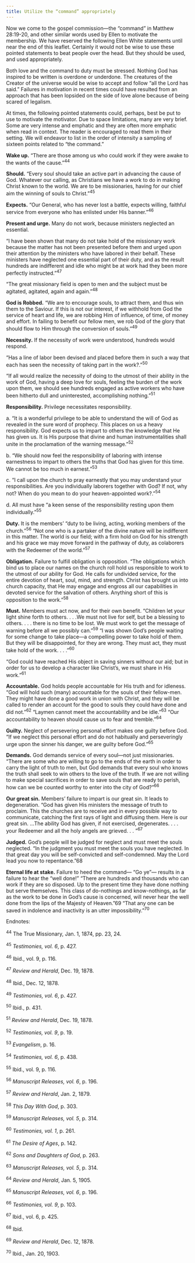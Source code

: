 ```yaml
---
title: Utilize the “command” appropriately
---
```


Now we come to the gospel commission—the “command” in Matthew 28:19-20, and other similar words used by Ellen to motivate the membership. We have reserved the following Ellen White statements until near the end of this leaflet. Certainly it would not be wise to use these pointed statements to beat people over the head. But they should be used, and used appropriately.

Both love and the command to duty must be stressed. Nothing God has inspired to be written is overdone or underdone. The creatures of the Creator of the universe would be wise to accept and follow “all the Lord has said.” Failures in motivation in recent times could have resulted from an approach that has been lopsided on the side of love alone because of being scared of legalism.

At times, the following pointed statements could, perhaps, best be put to use to motivate the motivator. Due to space limitations, many are very brief. Some are very intense and emphatic and they are often more emphatic when read in context. The reader is encouraged to read them in their setting. We will endeavor to list in the order of intensity a sampling of sixteen points related to “the command.”

**Wake up.** “There are those among us who could work if they were awake to the wants of the cause.”<sup>44</sup>

**Should.** “Every soul should take an active part in advancing the cause of God. Whatever our calling, as Christians we have a work to do in making Christ known to the world. We are to be missionaries, having for our chief aim the winning of souls to Christ.”<sup>45</sup>

**Expects.** “Our General, who has never lost a battle, expects willing, faithful service from everyone who has enlisted under His banner.”<sup>46</sup>

**Present and urge.** Many do not work, because ministers neglected an essential.

“I have been shown that many do not take hold of the missionary work because the matter has not been presented before them and urged upon their attention by the ministers who have labored in their behalf. These ministers have neglected one essential part of their duty, and as the result hundreds are indifferent and idle who might be at work had they been more perfectly instructed.”<sup>47</sup>

“The great missionary field is open to men and the subject must be agitated, agitated, again and again.”<sup>48</sup>

**God is Robbed.** “We are to encourage souls, to attract them, and thus win them to the Saviour. If this is not our interest, if we withhold from God the service of heart and life, we are robbing Him of influence, of time, of money and effort. In failing to benefit our fellow men, we rob God of the glory that should flow to Him through the conversion of souls.”<sup>49</sup>

**Necessity.** If the necessity of work were understood, hundreds would respond.

“Has a line of labor been devised and placed before them in such a way that each has seen the necessity of taking part in the work?.”<sup>50</sup>

“If all would realize the necessity of doing to the utmost of their ability in the work of God, having a deep love for souls, feeling the burden of the work upon them, we should see hundreds engaged as active workers who have been hitherto dull and uninterested, accomplishing nothing.”<sup>51</sup>

**Responsibility.** Privilege necessitates responsibility.

a. “It is a wonderful privilege to be able to understand the will of God as revealed in the sure word of prophecy. This places on us a heavy responsibility. God expects us to impart to others the knowledge that He has given us. It is His purpose that divine and human instrumentalities shall unite in the proclamation of the warning message.”<sup>52</sup>

b. “We should now feel the responsibility of laboring with intense earnestness to impart to others the truths that God has given for this time. We cannot be too much in earnest.”<sup>53</sup>

c. “I call upon the church to pray earnestly that you may understand your responsibilities. Are you individually laborers together with God? If not, why not? When do you mean to do your heaven-appointed work?.”<sup>54</sup>

d. All must have “a keen sense of the responsibility resting upon them individually.”<sup>55</sup>

**Duty.** It is the members’ “duty to be living, acting, working members of the church.”<sup>56</sup> “Not one who is a partaker of the divine nature will be indifferent in this matter. The world is our field; with a firm hold on God for his strength and his grace we may move forward in the pathway of duty, as colaborers with the Redeemer of the world.”<sup>57</sup>

**Obligation.** Failure to fulfill obligation is opposition. “The obligations which bind us to place our names on the church roll hold us responsible to work to the utmost of our ability for God. He calls for undivided service, for the entire devotion of heart, soul, mind, and strength. Christ has brought us into church capacity, that He may engage and engross all our capabilities in devoted service for the salvation of others. Anything short of this is opposition to the work.”<sup>58</sup>

**Must.** Members must act now, and for their own benefit. “Children let your light shine forth to others. . . .We must not live for self, but be a blessing to others. . . . there is no time to be lost. We must work to get the message of warning before all we possibly can.”<sup>59</sup> “I was shown God’s people waiting for some change to take place—a compelling power to take hold of them. But they will be disappointed, for they are wrong. They must act, they must take hold of the work. . . .”<sup>60</sup>

“God could have reached His object in saving sinners without our aid; but in order for us to develop a character like Christ’s, we must share in His work.”<sup>61</sup>

**Accountable.** God holds people accountable for His truth and for idleness. “God will hold such (many) accountable for the souls of their fellow-men. They might have done a good work in union with Christ, and they will be called to render an account for the good to souls they could have done and did not.”<sup>62</sup> “Laymen cannot meet the accountability and be idle.”<sup>63</sup> “Our accountability to heaven should cause us to fear and tremble.”<sup>64</sup>

**Guilty.** Neglect of persevering personal effort makes one guilty before God. “If we neglect this personal effort and do not habitually and perseveringly urge upon the sinner his danger, we are guilty before God.”<sup>65</sup>

**Demands.** God demands service of every soul—not just missionaries. “There are some who are willing to go to the ends of the earth in order to carry the light of truth to men, but God demands that every soul who knows the truth shall seek to win others to the love of the truth. If we are not willing to make special sacrifices in order to save souls that are ready to perish, how can we be counted worthy to enter into the city of God?”<sup>66</sup>

**Our great sin.** Members’ failure to impart is our great sin. It leads to degeneration. “God has given His ministers the message of truth to proclaim. This the churches are to receive and in every possible way to communicate, catching the first rays of light and diffusing them. Here is our great sin. ...The ability God has given, if not exercised, degenerates. . . . your Redeemer and all the holy angels are grieved. . . ”<sup>67</sup>

**Judged.** God’s people will be judged for neglect and must meet the souls neglected. “In the judgment you must meet the souls you have neglected. In that great day you will be self-convicted and self-condemned. May the Lord lead you now to repentance.”68

**Eternal life at stake.** Failure to heed the command— “Go ye”— results in a failure to hear the “well done!” “There are hundreds and thousands who can work if they are so disposed. Up to the present time they have done nothing but serve themselves. This class of do-nothings and know-nothings, as far as the work to be done in God’s cause is concerned, will never hear the well done from the lips of the Majesty of Heaven.”69 “That any one can be saved in indolence and inactivity is an utter impossibility.”<sup>70</sup>

Endnotes:

<sup>44</sup> The True Missionary, Jan. 1, 1874, pp. 23, 24.

<sup>45</sup> _Testimonies, vol. 6_, p. 427.

<sup>46</sup> Ibid., vol. 9, p. 116.

<sup>47</sup> _Review and Herald_, Dec. 19, 1878.

<sup>48</sup> Ibid., Dec. 12, 1878.

<sup>49</sup> _Testimonies, vol. 6_, p. 427.

<sup>50</sup> Ibid., p. 431.

<sup>51</sup> _Review and Herald_, Dec. 19, 1878.

<sup>52</sup> _Testimonies, vol. 9_, p. 19.

<sup>53</sup> _Evangelism_, p. 16.

<sup>54</sup> _Testimonies, vol. 6_, p. 438.

<sup>55</sup> Ibid., vol. 9, p. 116.

<sup>56</sup> _Manuscript Releases, vol. 6_, p. 196.

<sup>57</sup> _Review and Herald_, Jan. 2, 1879.

<sup>58</sup> _This Day With God_, p. 303.

<sup>59</sup> _Manuscript Releases, vol. 5_, p. 314.

<sup>60</sup> _Testimonies, vol. 1_, p. 261.

<sup>61</sup> _The Desire of Ages_, p. 142.

<sup>62</sup> _Sons and Daughters of God_, p. 263.

<sup>63</sup> _Manuscript Releases, vol. 5_, p. 314.

<sup>64</sup> _Review and Herald_, Jan. 5, 1905.

<sup>65</sup> _Manuscript Releases, vol. 6_, p. 196.

<sup>66</sup> _Testimonies, vol. 9_, p. 103.

<sup>67</sup> Ibid., vol. 6, p. 425.

<sup>68</sup> Ibid.

<sup>69</sup> _Review and Herald_, Dec. 12, 1878.

<sup>70</sup> Ibid., Jan. 20, 1903.